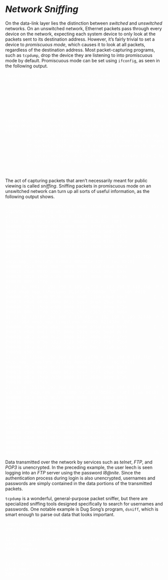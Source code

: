 # *__Network Sniffing__*

On the data-link layer lies the distinction between _switched_ and _unswitched_ networks. On an unswitched network, Ethernet packets pass through every device on the network, expecting each system device to only look at the packets sent to its destination address. However, it’s fairly trivial to set a device to _promiscuous mode_, which causes it to look at all packets, regardless of the destination address. Most packet-capturing programs, such as `tcpdump`, drop the device they are listening to into promiscuous mode by default. Promiscuous mode can be set using `ifconfig`, as seen in the following output.

<pre style="color: white;">
reader@hacking:~/booksrc $ ifconfig eth0
eth0    Link encap:Ethernet HWaddr 00:0C:29:34:61:65
        UP BROADCAST RUNNING MULTICAST MTU:1500 Metric:1
        RX packets:17115 errors:0 dropped:0 overruns:0 frame:0
        TX packets:1927 errors:0 dropped:0 overruns:0 carrier:0
        collisions:0 txqueuelen:1000
        RX bytes:4602913 (4.3 MiB) TX bytes:434449 (424.2 KiB)
        Interrupt:16 Base address:0x2024

reader@hacking:~/booksrc $ sudo ifconfig eth0 promisc
reader@hacking:~/booksrc $ ifconfig eth0
eth0    Link encap:Ethernet HWaddr 00:0C:29:34:61:65
        UP BROADCAST RUNNING PROMISC MULTICAST MTU:1500 Metric:1
        RX packets:17181 errors:0 dropped:0 overruns:0 frame:0
        TX packets:1927 errors:0 dropped:0 overruns:0 carrier:0
        collisions:0 txqueuelen:1000
        RX bytes:4668475 (4.4 MiB) TX bytes:434449 (424.2 KiB)
        Interrupt:16 Base address:0x2024

reader@hacking:~/booksrc $
</pre>

The act of capturing packets that aren’t necessarily meant for public viewing is called _sniffing_. Sniffing packets in promiscuous mode on an unswitched network can turn up all sorts of useful information, as the following output shows.

<pre style="color: white;">
reader@hacking:~/booksrc $ sudo tcpdump -l -X 'ip host 192.168.0.118'
tcpdump: listening on eth0
21:27:44.684964 192.168.0.118.ftp > 192.168.0.193.32778: P 1:42(41) ack 1 win
17316 &lt;nop,nop,timestamp 466808 920202&gt; (DF)
0x0000 4500 005d e065 4000 8006 97ad c0a8 0076          E..].e@........v
0x0010 c0a8 00c1 0015 800a 292e 8a73 5ed4 9ce8          ........)..s^...
0x0020 8018 43a4 a12f 0000 0101 080a 0007 1f78          ..C../.........x
0x0030 000e 0a8a 3232 3020 5459 5053 6f66 7420          ....220.TYPSoft.
0x0040 4654 5020 5365 7276 6572 2030 2e39 392e          FTP.Server.0.99.
0x0050 3133 13
21:27:44.685132 192.168.0.193.32778 > 192.168.0.118.ftp: . ack 42 win 5840
&lt;nop,nop,timestamp 920662 466808&gt; (DF) [tos 0x10]
0x0000 4510 0034 966f 4000 4006 21bd c0a8 00c1          E..4.o@.@.!.....
0x0010 c0a8 0076 800a 0015 5ed4 9ce8 292e 8a9c          ...v....^...)...
0x0020 8010 16d0 81db 0000 0101 080a 000e 0c56          ...............V
0x0030 0007 1f78 ...x
21:27:52.406177 192.168.0.193.32778 > 192.168.0.118.ftp: P 1:13(12) ack 42 win
5840 &lt;nop,nop,timestamp 921434 466808&gt; (DF) [tos 0x10]
0x0000 4510 0040 9670 4000 4006 21b0 c0a8 00c1          E..@.p@.@.!.....
0x0010 c0a8 0076 800a 0015 5ed4 9ce8 292e 8a9c          ...v....^...)...
0x0020 8018 16d0 edd9 0000 0101 080a 000e 0f5a          ...............Z
0x0030 0007 1f78 5553 4552 206c 6565 6368 0d0a          ...xUSER.leech..
21:27:52.415487 192.168.0.118.ftp > 192.168.0.193.32778: P 42:76(34) ack 13
win 17304 &lt;nop,nop,timestamp 466885 921434&gt; (DF)
0x0000 4500 0056 e0ac 4000 8006 976d c0a8 0076          E..V..@....m...v
0x0010 c0a8 00c1 0015 800a 292e 8a9c 5ed4 9cf4          ........)...^...
0x0020 8018 4398 4e2c 0000 0101 080a 0007 1fc5          ..C.N,..........
0x0030 000e 0f5a 3333 3120 5061 7373 776f 7264          ...Z331.Password
0x0040 2072 6571 7569 7265 6420 666f 7220 6c65          .required.for.le
0x0050 6563 ec
21:27:52.415832 192.168.0.193.32778 > 192.168.0.118.ftp: . ack 76 win 5840
&lt;nop,nop,timestamp 921435 466885&gt; (DF) [tos 0x10]
0x0000 4510 0034 9671 4000 4006 21bb c0a8 00c1          E..4.q@.@.!.....
0x0010 c0a8 0076 800a 0015 5ed4 9cf4 292e 8abe          ...v....^...)...
0x0020 8010 16d0 7e5b 0000 0101 080a 000e 0f5b          ....~[.........[
0x0030 0007 1fc5 ....
21:27:56.155458 192.168.0.193.32778 > 192.168.0.118.ftp: P 13:27(14) ack 76
win 5840 &lt;nop,nop,timestamp 921809 466885&gt; (DF) [tos 0x10]
0x0000 4510 0042 9672 4000 4006 21ac c0a8 00c1          E..B.r@.@.!.....
0x0010 c0a8 0076 800a 0015 5ed4 9cf4 292e 8abe          ...v....^...)...
0x0020 8018 16d0 90b5 0000 0101 080a 000e 10d1          ................
0x0030 0007 1fc5 5041 5353 206c 3840 6e69 7465          ....PASS.l8@nite
0x0040 0d0a ..
21:27:56.179427 192.168.0.118.ftp > 192.168.0.193.32778: P 76:103(27) ack 27
win 17290 &lt;nop,nop,timestamp 466923 921809&gt; (DF)
0x0000 4500 004f e0cc 4000 8006 9754 c0a8 0076          E..O..@....T...v
0x0010 c0a8 00c1 0015 800a 292e 8abe 5ed4 9d02          ........)...^...
0x0020 8018 438a 4c8c 0000 0101 080a 0007 1feb          ..C.L...........
0x0030 000e 10d1 3233 3020 5573 6572 206c 6565          ....230.User.lee
0x0040 6368 206c 6f67 6765 6420 696e 2e0d 0a            ch.logged.in...
</pre>

Data transmitted over the network by services such as _telnet_, _FTP_, and _POP3_ is unencrypted. In the preceding example, the user leech is seen logging into an _FTP_ server using the password _l8@nite_. Since the authentication process during login is also unencrypted, usernames and passwords are simply contained in the data portions of the transmitted packets.

`tcpdump` is a wonderful, general-purpose packet sniffer, but there are specialized sniffing tools designed specifically to search for usernames and passwords. One notable example is Dug Song’s program, `dsniff`, which is smart enough to parse out data that looks important.

<pre style="color: white;">
reader@hacking:~/booksrc $ sudo dsniff -n
dsniff: listening on eth0
-----------------
12/10/02 21:43:21 tcp 192.168.0.193.32782 -> 192.168.0.118.21 (ftp)
USER leech
PASS l8@nite

-----------------
12/10/02 21:47:49 tcp 192.168.0.193.32785 -> 192.168.0.120.23 (telnet)
USER root
PASS 5eCr3t
</pre>